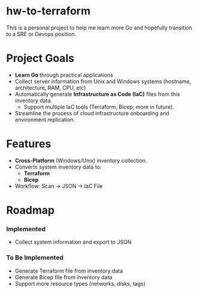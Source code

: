 # hw-to-terraform

This is a personal project to help me learn more Go and hopefully transition to a SRE or Devops position. 

# Project Goals
- **Learn Go** through practical applications
- Collect server information from Unix and Windows systems (hostname, architecture, RAM, CPU, etc)
- Automatically generate **Infrastructure as Code (IaC)** files from this inventory data.
    - Support multiple IaC tools (Terraform, Bicep; more in future).
- Streamline the process of cloud infrastructure onboarding and environment replication.

# Features
 - **Cross-Platform** (Windows/Unix) inventory collection.
 - Converts system inventory data to:
    - **Terraform**
    - **Bicep**
- Workflow: Scan -> JSON -> IaC File

# Roadmap
### Implemented
* Collect system information and export to JSON

### To Be Implemented
* Generate Terraform file from inventory data
* Generate Bicep file from inventory data
* Support more resource types (networks, disks, tags)
